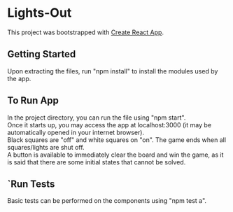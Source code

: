 # Lights-Out

This project was bootstrapped with [Create React App](https://github.com/facebook/create-react-app).

## Getting Started

Upon extracting the files, run "npm install" to install the modules used by the app.

## To Run App

In the project directory, you can run the file using "npm start".   
Once it starts up, you may access the app at localhost:3000 (it may be automatically opened in your internet browser).  
Black squares are "off" and white squares on "on".  The game ends when all squares/lights are shut off.  
A button is available to immediately clear the board and win the game, as it is said that there are some initial states that cannot be solved.

## `Run Tests

Basic tests can be performed on the components using "npm test a".